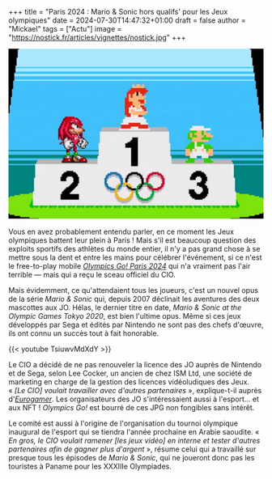 +++
title = "Paris 2024 : Mario & Sonic hors qualifs' pour les Jeux olympiques"
date = 2024-07-30T14:47:32+01:00
draft = false
author = "Mickael"
tags = ["Actu"]
image = "https://nostick.fr/articles/vignettes/nostick.jpg"
+++

![Mario & Sonic](Mario-et-sonic-jo-paris-2024.jpg "")

Vous en avez probablement entendu parler, en ce moment les Jeux olympiques battent leur plein à Paris ! Mais s'il est beaucoup question des exploits sportifs des athlètes du monde entier, il n'y a pas grand chose à se mettre sous la dent et entre les mains pour célébrer l'événement, si ce n'est le free-to-play mobile *[Olympics Go! Paris 2024](https://olympics.com/ioc/news/ioc-launches-innovative-paris-2024-mobile-game-ahead-of-olympic-games)* qui n'a vraiment pas l'air terrible — mais qui a reçu le sceau officiel du CIO.

Mais évidemment, ce qu'attendaient tous les joueurs, c'est un nouvel opus de la série *Mario & Sonic* qui, depuis 2007 déclinait les aventures des deux mascottes aux JO. Hélas, le dernier titre en date, *Mario & Sonic at the Olympic Games Tokyo 2020*, est bien l'ultime opus. Même si ces jeux développés par Sega et édités par Nintendo ne sont pas des chefs d'œuvre, ils ont connu un succès tout à fait honorable.

{{< youtube TsiuwvMdXdY >}} 

Le CIO a décidé de ne pas renouveler la licence des JO auprès de Nintendo et de Sega, selon Lee Cocker, un ancien de chez ISM Ltd, une société de marketing en charge de la gestion des licences vidéoludiques des Jeux. « *[Le CIO] voulait travailler avec d'autres partenaires* », explique-t-il auprès d'*[Eurogamer](https://www.eurogamer.net/olympics-ditched-mario-sonic-series-to-explore-nfts-and-esports)*. Les organisateurs des JO s'intéressaient aussi à l'esport… et aux NFT ! *Olympics Go!* est bourré de ces JPG non fongibles sans intérêt.

Le comité est aussi à l'origine de l'organisation du tournoi olympique inaugural de l'esport qui se tiendra l'année prochaine en Arabie saoudite. « *En gros, le CIO voulait ramener [les jeux vidéo] en interne et tester d'autres partenaires afin de gagner plus d'argent* », résume celui qui a travaillé sur presque tous les épisodes de *Mario & Sonic*, qui ne joueront donc pas les touristes à Paname pour les XXXIIIe Olympiades.